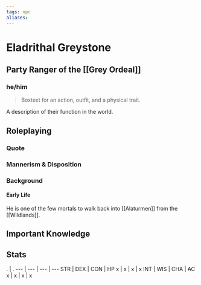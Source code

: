 ```yaml
---
tags: npc
aliases:
---
```

# Eladrithal Greystone
## Party Ranger of the [[Grey Ordeal]]
### he/him

> Boxtext for an action, outfit, and a physical trait.

A description of their function in the world.

## Roleplaying
### Quote

### Mannerism & Disposition

### Background
#### Early Life
He is one of the few mortals to walk back into [[Alaturmen]] from the [[Wildlands]].
## Important Knowledge


## Stats
. | . 
--- | --- | --- | ---
STR | DEX | CON | HP
x | x | x | x
INT | WIS | CHA | AC
x | x | x | x